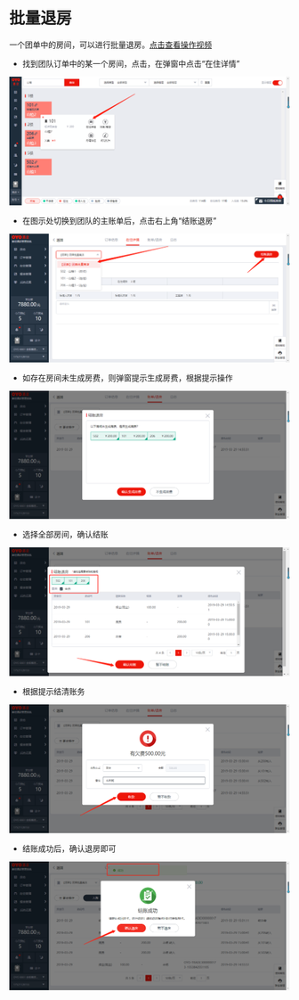 # 批量退房

一个团单中的房间，可以进行批量退房。[点击查看操作视频](http://crs-pms-vidio.oss-cn-beijing.aliyuncs.com/%E6%89%B9%E9%87%8F%E9%80%80%E6%88%BF.mp4)

* 找到团队订单中的某一个房间，点击，在弹窗中点击“在住详情”

![](../../../.gitbook/assets/image%20%2835%29.png)

* 在图示处切换到团队的主账单后，点击右上角“结账退房”

![](../../../.gitbook/assets/image%20%28492%29.png)

* 如存在房间未生成房费，则弹窗提示生成房费，根据提示操作

![](../../../.gitbook/assets/image%20%28358%29.png)

* 选择全部房间，确认结账

![](../../../.gitbook/assets/image%20%28290%29.png)

* 根据提示结清账务

![](../../../.gitbook/assets/image%20%28494%29.png)

* 结账成功后，确认退房即可

![](../../../.gitbook/assets/image%20%28276%29.png)

